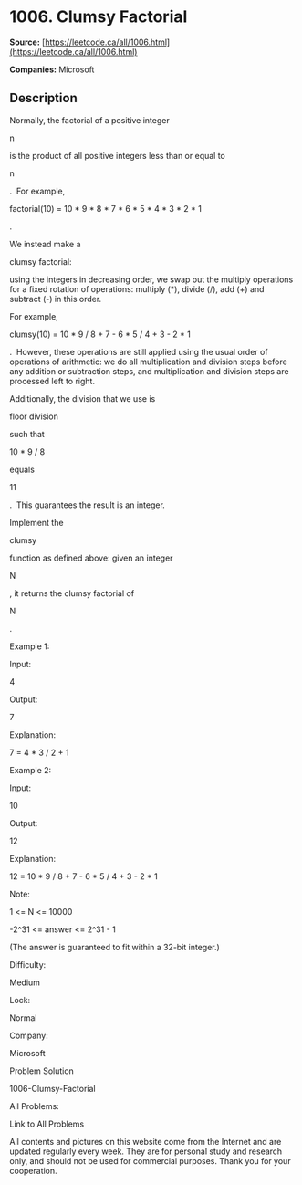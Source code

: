 # 1006. Clumsy Factorial

**Source:** [https://leetcode.ca/all/1006.html](https://leetcode.ca/all/1006.html)

**Companies:** Microsoft

## Description

Normally, the factorial of a positive integer

n

is the product of all
        positive integers less than or equal to

n

.  For example,

factorial(10)
            = 10 * 9 * 8 * 7 * 6 * 5 * 4 * 3 * 2 * 1

.

We instead make a

clumsy factorial:

using the integers in decreasing order, we swap
        out the multiply operations for a fixed rotation of operations: multiply (*), divide
        (/), add (+) and subtract (-) in this order.

For example,

clumsy(10) = 10 * 9 / 8 + 7 - 6 * 5 / 4 + 3 - 2 * 1

.  However,
        these operations are still applied using the usual order of operations of arithmetic: we do
        all multiplication and division steps before any addition or subtraction steps, and
        multiplication and division steps are processed left to right.

Additionally, the division that we use is

floor division

such that

10
        * 9 / 8

equals

11

.  This guarantees the result is an
        integer.

Implement the

clumsy

function as
        defined above: given an integer

N

, it returns the clumsy factorial of

N

.

Example 1:

Input:

4

Output:

7

Explanation:

7 = 4 * 3 / 2 + 1

Example 2:

Input:

10

Output:

12

Explanation:

12 = 10 * 9 / 8 + 7 - 6 * 5 / 4 + 3 - 2 * 1

Note:

1 <= N <= 10000

-2^31 <= answer <= 2^31 - 1

(The answer is guaranteed to fit
            within a 32-bit integer.)

Difficulty:

Medium

Lock:

Normal

Company:

Microsoft

Problem Solution

1006-Clumsy-Factorial

All Problems:

Link to All Problems

All contents and pictures on this website come from the Internet and are updated regularly every week. They are for personal study and research only, and should not be used for commercial purposes. Thank you for your cooperation.

